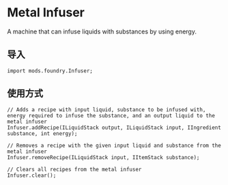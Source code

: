 # Metal Infuser

A machine that can infuse liquids with substances by using energy.

## 导入
```zenscript
import mods.foundry.Infuser;
```

## 使用方式
```zenscript
// Adds a recipe with input liquid, substance to be infused with, energy required to infuse the substance, and an output liquid to the metal infuser
Infuser.addRecipe(ILiquidStack output, ILiquidStack input, IIngredient substance, int energy);

// Removes a recipe with the given input liquid and substance from the metal infuser
Infuser.removeRecipe(ILiquidStack input, IItemStack substance);

// Clears all recipes from the metal infuser
Infuser.clear();
```
